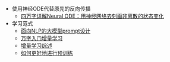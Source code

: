 - 使用神经ODE代替原先的反向传播
    - [四万字详解Neural ODE：用神经网络去刻画非离散的状态变化](https://mp.weixin.qq.com/s/CDJ6OABI5iDNUqJbaLrGng)
- 学习范式
    - [面向NLP的大模型prompt设计](https://mp.weixin.qq.com/s/jHSYPLGycPz_pxKCQEYBhA)
    - [万字入门增量学习](https://mp.weixin.qq.com/s/hRwZWLWgA81Dhb9B_rIk6Q)
    - [增量学习综述](https://mp.weixin.qq.com/s/qL6aT1hVI7fd_lWQTSThEw)
    - [如何更好地进行预训练](https://mp.weixin.qq.com/s/GELxqfDi9p5VfzCHL2Wc7w)
